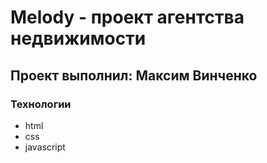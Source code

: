 # Melody - проект агентства недвижимости
## Проект выполнил: Максим Винченко

### Технологии
- html
- css
- javascript
